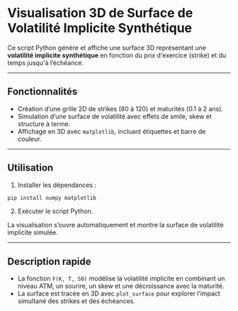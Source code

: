# Visualisation 3D de Surface de Volatilité Implicite Synthétique

Ce script Python génère et affiche une surface 3D représentant une **volatilité implicite synthétique** en fonction du prix d'exercice (strike) et du temps jusqu'à l’échéance.

---

## Fonctionnalités

* Création d’une grille 2D de strikes (80 à 120) et maturités (0.1 à 2 ans).
* Simulation d’une surface de volatilité avec effets de smile, skew et structure à terme.
* Affichage en 3D avec `matplotlib`, incluant étiquettes et barre de couleur.

---

## Utilisation

1. Installer les dépendances :

```bash
pip install numpy matplotlib
```

2. Exécuter le script Python.

La visualisation s’ouvre automatiquement et montre la surface de volatilité implicite simulée.

---

## Description rapide

* La fonction `F(K, T, S0)` modélise la volatilité implicite en combinant un niveau ATM, un sourire, un skew et une décroissance avec la maturité.
* La surface est tracée en 3D avec `plot_surface` pour explorer l’impact simultané des strikes et des échéances.
